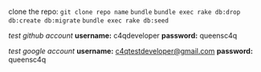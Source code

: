 clone the repo: `git clone repo name`
`bundle`
`bundle exec rake db:drop db:create db:migrate`
`bundle exec rake db:seed`

*test github account*
**username:** c4qdeveloper
**password:** queensc4q

*test google account*
**username:** c4qtestdeveloper@gmail.com
**password:** queensc4q
